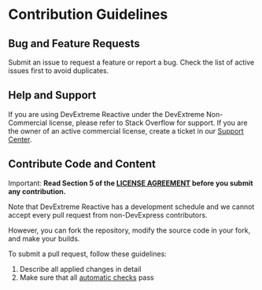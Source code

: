 # Contribution Guidelines

## Bug and Feature Requests

Submit an issue to request a feature or report a bug. Check the list of active issues first to avoid duplicates.

## Help and Support

If you are using DevExtreme Reactive under the DevExtreme Non-Commercial license, please refer to Stack Overflow for support. If you are the owner of an active commercial license, create a ticket in our [Support Center](https://www.devexpress.com/ask).

## Contribute Code and Content

Important: **Read Section 5 of the [LICENSE AGREEMENT](LICENSE.md#5-submission-of-contributions) before you submit any contribution.**

Note that DevExtreme Reactive has a development schedule and we cannot accept every pull request from non-DevExpress contributors.

However, you can fork the repository, modify the source code in your fork, and make your builds.

To submit a pull request, follow these guidelines:

1. Describe all applied changes in detail
2. Make sure that all [automatic checks](README_DEVELOPERS.md#tests-and-ci) pass
